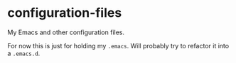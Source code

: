 # configuration-files
My Emacs and other configuration files.

For now this is just for holding my `.emacs`. Will probably try to refactor it into a `.emacs.d`.
